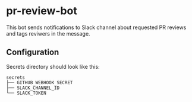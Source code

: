 # pr-review-bot

This bot sends notifications to Slack channel about requested PR reviews and tags reviwers in the message.

## Configuration

Secrets directory should look like this:

```
secrets
├── GITHUB_WEBHOOK_SECRET
├── SLACK_CHANNEL_ID
└── SLACK_TOKEN
```
